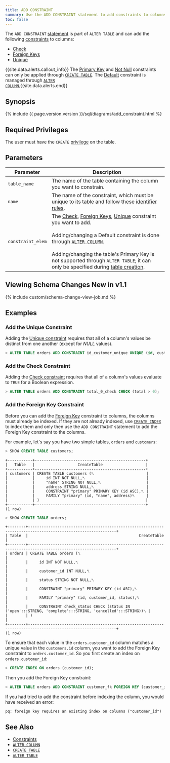 ```yaml
---
title: ADD CONSTRAINT
summary: Use the ADD CONSTRAINT statement to add constraints to columns.
toc: false
---
```


The `ADD CONSTRAINT` [statement](sql-statements.html) is part of `ALTER TABLE` and can add the following [constraints](constraints.html) to columns:

- [Check](check.html)
- [Foreign Keys](foreign-key.html)
- [Unique](unique.html)

{{site.data.alerts.callout_info}}
The <a href="primary-key.html">Primary Key</a> and <a href="not-null.html">Not Null</a> constraints can only be applied through <a href="create-table.html"><code>CREATE TABLE</code></a>. The <a href="default-value.html">Default</a> constraint is managed through <a href="alter-column.html"><code>ALTER COLUMN</code>.</a>{{site.data.alerts.end}}

<div id="toc"></div>

## Synopsis

{% include {{ page.version.version }}/sql/diagrams/add_constraint.html %}

## Required Privileges

The user must have the `CREATE` [privilege](privileges.html) on the table.

## Parameters

| Parameter | Description |
|-----------|-------------|
| `table_name` | The name of the table containing the column you want to constrain. |
| `name` | The name of the constraint, which must be unique to its table and follow these [identifier rules](keywords-and-identifiers.html#identifiers). |
| `constraint_elem` | The [Check](check.html), [Foreign Keys](foreign-key.html), [Unique](unique.html) constraint you want to add. <br/><br/>Adding/changing a Default constraint is done through [`ALTER COLUMN`](alter-column.html). <br/><br/>Adding/changing the table's Primary Key is not supported through `ALTER TABLE`; it can only be specified during [table creation](create-table.html#create-a-table-primary-key-defined). |

## Viewing Schema Changes <span class="version-tag">New in v1.1</span>

{% include custom/schema-change-view-job.md %}

## Examples

### Add the Unique Constraint

Adding the [Unique constraint](unique.html) requires that all of a column's values be distinct from one another (except for *NULL* values).

~~~ sql
> ALTER TABLE orders ADD CONSTRAINT id_customer_unique UNIQUE (id, customer);
~~~

### Add the Check Constraint

Adding the [Check constraint](check.html) requires that all of a column's values evaluate to `TRUE` for a Boolean expression.

~~~ sql
> ALTER TABLE orders ADD CONSTRAINT total_0_check CHECK (total > 0);
~~~

### Add the Foreign Key Constraint

Before you can add the [Foreign Key](foreign-key.html) constraint to columns, the columns must already be indexed. If they are not already indexed, use [`CREATE INDEX`](create-index.html) to index them and only then use the `ADD CONSTRAINT` statement to add the Foreign Key constraint to the columns.

For example, let's say you have two simple tables, `orders` and `customers`:

~~~ sql
> SHOW CREATE TABLE customers;
~~~

~~~
+-----------+-------------------------------------------------+
|   Table   |                   CreateTable                   |
+-----------+-------------------------------------------------+
| customers | CREATE TABLE customers (␤                       |
|           |     id INT NOT NULL,␤                           |
|           |     "name" STRING NOT NULL,␤                    |
|           |     address STRING NULL,␤                       |
|           |     CONSTRAINT "primary" PRIMARY KEY (id ASC),␤ |
|           |     FAMILY "primary" (id, "name", address)␤     |
|           | )                                               |
+-----------+-------------------------------------------------+
(1 row)
~~~

~~~ sql
> SHOW CREATE TABLE orders;
~~~

~~~
+--------+-------------------------------------------------------------------------------------------------------------+
| Table  |                                                 CreateTable                                                 |
+--------+-------------------------------------------------------------------------------------------------------------+
| orders | CREATE TABLE orders (␤                                                                                      |
|        |     id INT NOT NULL,␤                                                                                       |
|        |     customer_id INT NULL,␤                                                                                  |
|        |     status STRING NOT NULL,␤                                                                                |
|        |     CONSTRAINT "primary" PRIMARY KEY (id ASC),␤                                                             |
|        |     FAMILY "primary" (id, customer_id, status),␤                                                            |
|        |     CONSTRAINT check_status CHECK (status IN ('open':::STRING, 'complete':::STRING, 'cancelled':::STRING))␤ |
|        | )                                                                                                           |
+--------+-------------------------------------------------------------------------------------------------------------+
(1 row)
~~~

To ensure that each value in the `orders.customer_id` column matches a unique value in the `customers.id` column, you want to add the Foreign Key constraint to `orders.customer_id`. So you first create an index on `orders.customer_id`:

~~~ sql
> CREATE INDEX ON orders (customer_id);
~~~

Then you add the Foreign Key constraint:

~~~ sql
> ALTER TABLE orders ADD CONSTRAINT customer_fk FOREIGN KEY (customer_id) REFERENCES customers (id);
~~~

If you had tried to add the constraint before indexing the column, you would have received an error:

~~~
pq: foreign key requires an existing index on columns ("customer_id")
~~~

## See Also

- [Constraints](constraints.html)
- [`ALTER COLUMN`](alter-column.html)
- [`CREATE TABLE`](create-table.html)
- [`ALTER TABLE`](alter-table.html)
